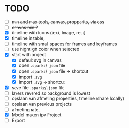 # TODO

- [ ] ~~min and max tools, canvas, propperits, via css~~
- [ ] ~~canvas min ?~~
- [x] timeline with icons (text, image, rect)
- [x] timeline in table,
- [ ] timeline with small spaces for frames and keyframes
- [ ] use hightligh color when selected
- [x] start with project
  - [x] default svg in canvas
  - [x] open `.sparkz`/`.json` file
  - [x] open `.sparkz`/`.json` file -> shortcut
  - [x] import `.svg`
  - [x] import `.svg` -> shortcut
- [x] save file `.sparkz`/`.json` file
- [ ] layers revered so background is lowest
- [ ] opslaan van afmeting properties, timeline (share locally)
- [ ] opslaan van previous projects
- [ ] afmeting rate,
- [x] Model maken ipv Project
- [ ] Export
